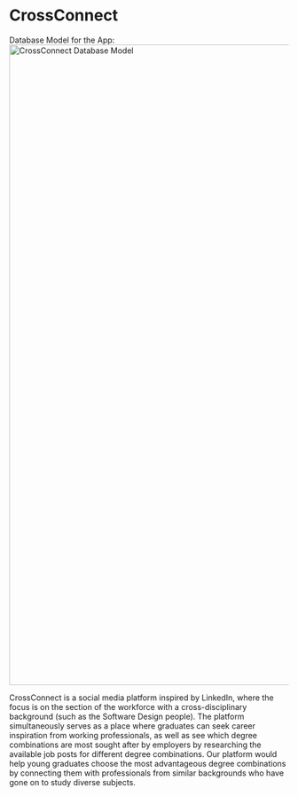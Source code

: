 # CrossConnect

Database Model for the App:
<img width="1156" alt="CrossConnect Database Model" src="https://github.com/user-attachments/assets/bb3283ef-ecc5-42d6-b7e7-c613b64c70d8">

CrossConnect is a social media platform inspired by LinkedIn, where the focus is on the section of the workforce with a cross-disciplinary background (such as the Software Design people). The platform simultaneously serves as a place where graduates can seek career inspiration from working professionals, as well as see which degree combinations are most sought after by employers by
researching the available job posts for different degree combinations. Our platform would help young graduates choose the most advantageous degree combinations by connecting them with professionals from similar backgrounds who have gone on to study diverse
subjects.
